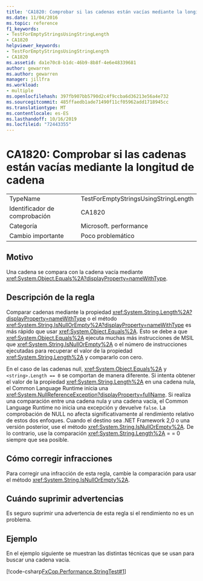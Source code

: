 ```yaml
---
title: 'CA1820: Comprobar si las cadenas están vacías mediante la longitud de cadena'
ms.date: 11/04/2016
ms.topic: reference
f1_keywords:
- TestForEmptyStringsUsingStringLength
- CA1820
helpviewer_keywords:
- TestForEmptyStringsUsingStringLength
- CA1820
ms.assetid: da1e70c8-b1dc-46b9-8b8f-4e6e48339681
author: gewarren
ms.author: gewarren
manager: jillfra
ms.workload:
- multiple
ms.openlocfilehash: 397fb907bb5790d2c4f9ccba6d36213e56a4e732
ms.sourcegitcommit: 485ffaedb1ade71490f11cf05962add1718945cc
ms.translationtype: MT
ms.contentlocale: es-ES
ms.lasthandoff: 10/16/2019
ms.locfileid: "72443355"
---
```

# <a name="ca1820-test-for-empty-strings-using-string-length"></a>CA1820: Comprobar si las cadenas están vacías mediante la longitud de cadena

|||
|-|-|
|TypeName|TestForEmptyStringsUsingStringLength|
|Identificador de comprobación|CA1820|
|Categoría|Microsoft. performance|
|Cambio importante|Poco problemático|

## <a name="cause"></a>Motivo

Una cadena se compara con la cadena vacía mediante <xref:System.Object.Equals%2A?displayProperty=nameWithType>.

## <a name="rule-description"></a>Descripción de la regla

Comparar cadenas mediante la propiedad <xref:System.String.Length%2A?displayProperty=nameWithType> o el método <xref:System.String.IsNullOrEmpty%2A?displayProperty=nameWithType> es más rápido que usar <xref:System.Object.Equals%2A>. Esto se debe a que <xref:System.Object.Equals%2A> ejecuta muchas más instrucciones de MSIL que <xref:System.String.IsNullOrEmpty%2A> o el número de instrucciones ejecutadas para recuperar el valor de la propiedad <xref:System.String.Length%2A> y compararlo con cero.

En el caso de las cadenas null, <xref:System.Object.Equals%2A> y `<string>.Length == 0` se comportan de manera diferente. Si intenta obtener el valor de la propiedad <xref:System.String.Length%2A> en una cadena nula, el Common Language Runtime inicia una <xref:System.NullReferenceException?displayProperty=fullName>. Si realiza una comparación entre una cadena nula y una cadena vacía, el Common Language Runtime no inicia una excepción y devuelve `false`. La comprobación de NULL no afecta significativamente al rendimiento relativo de estos dos enfoques. Cuando el destino sea .NET Framework 2,0 o una versión posterior, use el método <xref:System.String.IsNullOrEmpty%2A>. De lo contrario, use la comparación <xref:System.String.Length%2A> = = 0 siempre que sea posible.

## <a name="how-to-fix-violations"></a>Cómo corregir infracciones

Para corregir una infracción de esta regla, cambie la comparación para usar el método <xref:System.String.IsNullOrEmpty%2A>.

## <a name="when-to-suppress-warnings"></a>Cuándo suprimir advertencias

Es seguro suprimir una advertencia de esta regla si el rendimiento no es un problema.

## <a name="example"></a>Ejemplo

En el ejemplo siguiente se muestran las distintas técnicas que se usan para buscar una cadena vacía.

[!code-csharp[FxCop.Performance.StringTest#1](../code-quality/codesnippet/CSharp/ca1820-test-for-empty-strings-using-string-length_1.cs)]
